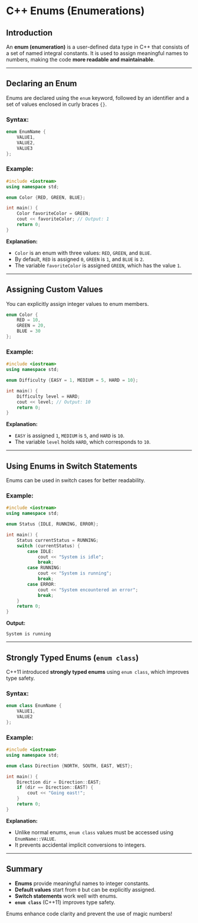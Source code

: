 # C++ Enums (Enumerations)

## Introduction

An **enum (enumeration)** is a user-defined data type in C++ that consists of a set of named integral constants. It is used to assign meaningful names to numbers, making the code **more readable and maintainable**.

---

## Declaring an Enum

Enums are declared using the `enum` keyword, followed by an identifier and a set of values enclosed in curly braces `{}`.

### Syntax:

```cpp
enum EnumName {
    VALUE1,
    VALUE2,
    VALUE3
};
```

### Example:

```cpp
#include <iostream>
using namespace std;

enum Color {RED, GREEN, BLUE};

int main() {
    Color favoriteColor = GREEN;
    cout << favoriteColor; // Output: 1
    return 0;
}
```

**Explanation:**

- `Color` is an enum with three values: `RED`, `GREEN`, and `BLUE`.
- By default, `RED` is assigned `0`, `GREEN` is `1`, and `BLUE` is `2`.
- The variable `favoriteColor` is assigned `GREEN`, which has the value `1`.

---

## Assigning Custom Values

You can explicitly assign integer values to enum members.

```cpp
enum Color {
    RED = 10,
    GREEN = 20,
    BLUE = 30
};
```

### Example:

```cpp
#include <iostream>
using namespace std;

enum Difficulty {EASY = 1, MEDIUM = 5, HARD = 10};

int main() {
    Difficulty level = HARD;
    cout << level; // Output: 10
    return 0;
}
```

**Explanation:**

- `EASY` is assigned `1`, `MEDIUM` is `5`, and `HARD` is `10`.
- The variable `level` holds `HARD`, which corresponds to `10`.

---

## Using Enums in Switch Statements

Enums can be used in switch cases for better readability.

### Example:

```cpp
#include <iostream>
using namespace std;

enum Status {IDLE, RUNNING, ERROR};

int main() {
    Status currentStatus = RUNNING;
    switch (currentStatus) {
        case IDLE:
            cout << "System is idle";
            break;
        case RUNNING:
            cout << "System is running";
            break;
        case ERROR:
            cout << "System encountered an error";
            break;
    }
    return 0;
}
```

**Output:**

```
System is running
```

---

## Strongly Typed Enums (`enum class`)

C++11 introduced **strongly typed enums** using `enum class`, which improves type safety.

### Syntax:

```cpp
enum class EnumName {
    VALUE1,
    VALUE2
};
```

### Example:

```cpp
#include <iostream>
using namespace std;

enum class Direction {NORTH, SOUTH, EAST, WEST};

int main() {
    Direction dir = Direction::EAST;
    if (dir == Direction::EAST) {
        cout << "Going east!";
    }
    return 0;
}
```

**Explanation:**

- Unlike normal enums, `enum class` values must be accessed using `EnumName::VALUE`.
- It prevents accidental implicit conversions to integers.

---

## Summary

- **Enums** provide meaningful names to integer constants.
- **Default values** start from `0` but can be explicitly assigned.
- **Switch statements** work well with enums.
- **`enum class`** (C++11) improves type safety.

Enums enhance code clarity and prevent the use of magic numbers!
